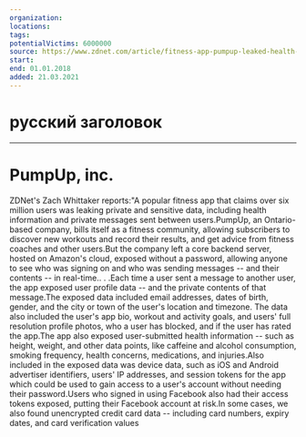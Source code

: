 ```yaml
---
organization: 
locations: 
tags: 
potentialVictims: 6000000
source: https://www.zdnet.com/article/fitness-app-pumpup-leaked-health-data-private-messages/?ftag=COS-05-10aaa0g&utm_campaign=trueAnthem%3A%20Trending%20Content&utm_content=5b1197bf04d3013c47cffb9f&utm_medium=trueAnthem&utm_source=twitter
start: 
end: 01.01.2018
added: 21.03.2021
---
```


# русский заголовок

---

# PumpUp, inc.

ZDNet's Zach Whittaker reports:"A popular fitness app that claims over six million users was leaking private and sensitive data, including health information and private messages sent between users.PumpUp, an Ontario-based company, bills itself as a fitness community, allowing subscribers to discover new workouts and record their results, and get advice from fitness coaches and other users.But the company left a core backend server, hosted on Amazon's cloud, exposed without a password, allowing anyone to see who was signing on and who was sending messages -- and their contents -- in real-time.. . .Each time a user sent a message to another user, the app exposed user profile data -- and the private contents of that message.The exposed data included email addresses, dates of birth, gender, and the city or town of the user's location and timezone. The data also included the user's app bio, workout and activity goals, and users' full resolution profile photos, who a user has blocked, and if the user has rated the app.The app also exposed user-submitted health information -- such as height, weight, and other data points, like caffeine and alcohol consumption, smoking frequency, health concerns, medications, and injuries.Also included in the exposed data was device data, such as iOS and Android advertiser identifiers, users' IP addresses, and session tokens for the app which could be used to gain access to a user's account without needing their password.Users who signed in using Facebook also had their access tokens exposed, putting their Facebook account at risk.In some cases, we also found unencrypted credit card data -- including card numbers, expiry dates, and card verification values 
